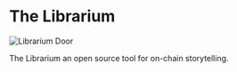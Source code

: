 # The Librarium

![Librarium Door](/public/images/default-librarium.png)

The Librarium an open source tool for on-chain storytelling.
